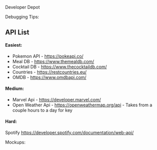 Developer Depot



Debugging Tips:





## API List



#### Easiest:

- Pokemon API - https://pokeapi.co/
- Meal DB  - https://www.themealdb.com/
- Cocktail DB - https://www.thecocktaildb.com/
- Countries - https://restcountries.eu/
- OMDB - https://www.omdbapi.com/



#### Medium:

- Marvel Api - https://developer.marvel.com/ 
- Open Weather Api - https://openweathermap.org/api - Takes from a couple hours to a day for key



#### Hard:

Spotify https://developer.spotify.com/documentation/web-api/



Mockups:

